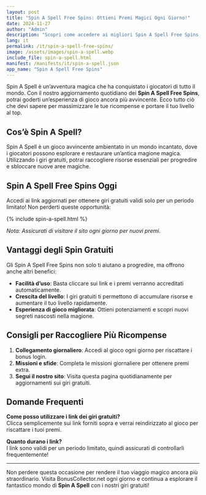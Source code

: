```yaml
---
layout: post
title: "Spin A Spell Free Spins: Ottieni Premi Magici Ogni Giorno!"
date: 2024-11-27
author: "Admin"
description: "Scopri come accedere ai migliori Spin A Spell Free Spins aggiornati quotidianamente per progredire nel gioco."
lang: it
permalink: /it/spin-a-spell-free-spins/
image: /assets/images/spin-a-spell.webp
include_file: spin-a-spell.html
manifest: /manifests/it/spin-a-spell.json
app_name: "Spin A Spell Free Spins"
---
```


Spin A Spell è un’avventura magica che ha conquistato i giocatori di tutto il mondo. Con il nostro aggiornamento quotidiano dei **Spin A Spell Free Spins**, potrai goderti un’esperienza di gioco ancora più avvincente. Ecco tutto ciò che devi sapere per massimizzare le tue ricompense e portare il tuo livello al top.

## **Cos’è Spin A Spell?**

Spin A Spell è un gioco avvincente ambientato in un mondo incantato, dove i giocatori possono esplorare e restaurare un’antica magione magica. Utilizzando i giri gratuiti, potrai raccogliere risorse essenziali per progredire e sbloccare nuove aree magiche.

## **Spin A Spell Free Spins Oggi**

Accedi ai link aggiornati per ottenere giri gratuiti validi solo per un periodo limitato! Non perderti queste opportunità:

{% include spin-a-spell.html %}

*Nota: Assicurati di visitare il sito ogni giorno per nuovi premi.*

## **Vantaggi degli Spin Gratuiti**

Gli Spin A Spell Free Spins non solo ti aiutano a progredire, ma offrono anche altri benefici:

- **Facilità d’uso**: Basta cliccare sui link e i premi verranno accreditati automaticamente.  
- **Crescita del livello**: I giri gratuiti ti permettono di accumulare risorse e aumentare il tuo livello rapidamente.  
- **Esperienza di gioco migliorata**: Ottieni potenziamenti e scopri nuovi segreti nascosti nella magione.

## **Consigli per Raccogliere Più Ricompense**

1. **Collegamento giornaliero**: Accedi al gioco ogni giorno per riscattare i bonus login.
2. **Missioni e sfide**: Completa le missioni giornaliere per ottenere premi extra.
3. **Segui il nostro sito**: Visita questa pagina quotidianamente per aggiornamenti sui giri gratuiti.

## **Domande Frequenti**

**Come posso utilizzare i link dei giri gratuiti?**  
Clicca semplicemente sui link forniti sopra e verrai reindirizzato al gioco per riscattare i tuoi premi.

**Quanto durano i link?**  
I link sono validi per un periodo limitato, quindi assicurati di controllarli frequentemente!

---

Non perdere questa occasione per rendere il tuo viaggio magico ancora più straordinario. Visita BonusCollector.net ogni giorno e continua a esplorare il fantastico mondo di **Spin A Spell** con i nostri giri gratuiti!